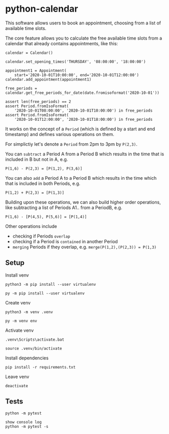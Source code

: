 # python-calendar

This software allows users to book an appointment, choosing from a list of available time slots.

The core feature allows you to calculate the free available time slots from a calendar that already contains appointments, like this:

```
calendar = Calendar()

calendar.set_opening_times('THURSDAY', '08:00:00', '18:00:00')

appointment1 = Appointment(
    start='2020-10-01T10:00:00', end='2020-10-01T12:00:00')
calendar.add_appointment(appointment1)

free_periods = calendar.get_free_periods_for_date(date.fromisoformat('2020-10-01'))

assert len(free_periods) == 2
assert Period.fromIsoFormat(
    '2020-10-01T08:00:00', '2020-10-01T10:00:00') in free_periods
assert Period.fromIsoFormat(
    '2020-10-01T12:00:00', '2020-10-01T18:00:00') in free_periods

``` 

It works on the concept of a `Period` (which is defined by a start and end timestamp) and defines various operations on them. 

For simplictiy let's denote a `Period` from 2pm to 3pm by `P(2,3)`. 

You can `subtract` a Period A from a Period B which results in the time that is included in B but not in A, e.g.
``` 
P(1,6) - P(2,3) = [P(1,2), P(3,6)]
``` 

You can also `add` a Period A to a Period B which results in the time which that is included in both Periods, e.g.
``` 
P(1,2) + P(2,3) = [P(1,3)]
``` 

Building upon these operations, we can also build higher order operations, like subtracting a list of Periods A1.. from a PeriodB, e.g.
```
P(1,6) - [P(4,5), P(5,6)] = [P(1,4)]
``` 

Other operations include
- checking if Periods `overlap`
- checking if a Period is `contained` in another Period
- `merging` Periods if they overlap, e.g. `merge(P(1,2),(P(2,3)) = P(1,3)`

## Setup

Install venv

```
python3 -m pip install --user virtualenv

py -m pip install --user virtualenv

```

Create venv

```
python3 -m venv .venv

py -m venv env
```

Activate venv

```
.venv\Scripts\activate.bat

source .venv/bin/activate
```

Install dependencies

```
pip install -r requirements.txt
```

Leave venv

```
deactivate
```

## Tests

```
python -m pytest

show console log
python -m pytest -s
```
